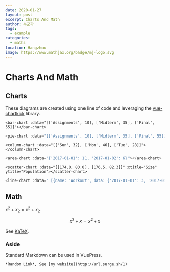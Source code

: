 ```yaml
---
date: 2020-01-27
layout: post
excerpt: Charts And Math
author: 누군가
tags:
  - example
categories:
  - maths
location: Hangzhou
image: https://www.mathjax.org/badge/mj-logo.svg
---
```


# Charts And Math

## Charts

These diagrams are created using one line of code and leveraging the [vue-chartkick](https://github.com/ankane/vue-chartkick) library.

```
<bar-chart :data="[['Assignments', 10], ['Midterm', 35], ['Final', 55]]"></bar-chart>
```
<bar-chart :data="[['Assignments', 10], ['Midterm', 35], ['Final', 55]]"></bar-chart>

```js
<pie-chart :data="[['Assignments', 10], ['Midterm', 35], ['Final', 55]]"></pie-chart>
```

<pie-chart :data="[['Assignments', 10], ['Midterm', 35], ['Final', 55]]"></pie-chart>

```
<column-chart :data="[['Sun', 32], ['Mon', 46], ['Tue', 28]]"></column-chart>
```

<column-chart :data="[['Sun', 32], ['Mon', 46], ['Tue', 28]]"></column-chart>

```js
<area-chart :data="{'2017-01-01': 11, '2017-01-02': 6}"></area-chart>
```

<area-chart :data="{'2017-01-01': 11, '2017-01-02': 6}"></area-chart>

```
<scatter-chart :data="[[174.0, 80.0], [176.5, 82.3]]" xtitle="Size" ytitle="Population"></scatter-chart>
```

<scatter-chart :data="[[174.0, 80.0], [176.5, 82.3]]" xtitle="Size" ytitle="Population"></scatter-chart>

```js
<line-chart :data=" [{name: 'Workout', data: {'2017-01-01': 3, '2017-01-02': 4}},{name: 'Call parents', data: {'2017-01-01': 5, '2017-01-02': 3}}]" />
```
<line-chart :data=" [{name: 'Workout', data: {'2017-01-01': 3, '2017-01-02': 4}},{name: 'Call parents', data: {'2017-01-01': 5, '2017-01-02': 3}}]" />


## Math


$x^2 + x_2 = x^2 + x_2$

$$x^2 + x = x^2 + x$$

See [KaTeX](https://katex.org/docs/supported.html).

### Aside

Standard Markdown can be used in VuePress.

```
*Random Link*, See [my website](http://url.surge.sh/1)
```
